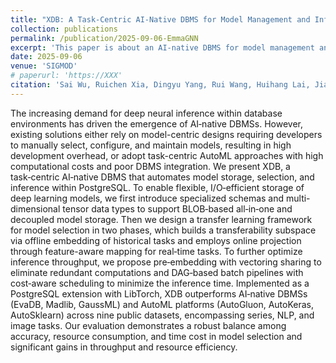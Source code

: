 ```yaml
---
title: "XDB: A Task-Centric AI-Native DBMS for Model Management and Inference."
collection: publications
permalink: /publication/2025-09-06-EmmaGNN
excerpt: 'This paper is about an AI-native DBMS for model management and inference.'
date: 2025-09-06
venue: 'SIGMOD'
# paperurl: 'https://XXX'
citation: 'Sai Wu, Ruichen Xia, Dingyu Yang, Rui Wang, Huihang Lai, Jiarui Guan, Jiameng Bai, Dongxiang Zhang, Xiu Tang, Zhongle Xie, Peng Lu, Gang Chen. "XDB: A Task-Centric AI-Native DBMS for Model Management and Inference."  The ACM Special Interest Group on Management of Data (SIGMOD 2026) 2026'
---
```


The increasing demand for deep neural inference within database environments has driven the emergence of AI‑native DBMSs. However, existing solutions either rely on model-centric designs requiring developers to manually select, configure, and maintain models, resulting in high development overhead, or adopt task-centric AutoML approaches with high computational costs and poor DBMS integration. We present XDB, a task‑centric AI‑native DBMS that automates model storage, selection, and inference within PostgreSQL. To enable flexible, I/O‑efficient storage of deep learning models, we first introduce specialized schemas and multi-dimensional tensor data types to support BLOB‑based all‑in‑one and decoupled model storage. Then we design a transfer learning framework for model selection in two phases, which builds a transferability subspace via offline embedding of historical tasks and employs online projection through feature-aware mapping for real‑time tasks. To further optimize inference throughput, we propose pre‑embedding with vectoring sharing to eliminate redundant computations and DAG‑based batch pipelines with cost‑aware scheduling to minimize the inference time. Implemented as a PostgreSQL extension with LibTorch, XDB outperforms AI‑native DBMSs (EvaDB, Madlib, GaussML) and AutoML platforms (AutoGluon, AutoKeras, AutoSklearn) across nine public datasets, encompassing series, NLP, and image tasks. Our evaluation demonstrates a robust balance among accuracy, resource consumption, and time cost in model selection and significant gains in throughput and resource efficiency.
